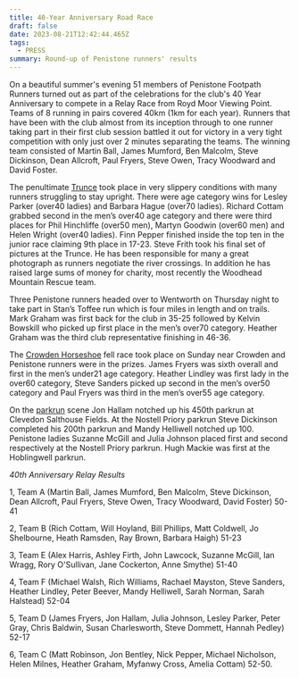 ```yaml
---
title: 40-Year Anniversary Road Race
draft: false
date: 2023-08-21T12:42:44.465Z
tags:
  - PRESS
summary: Round-up of Penistone runners' results
---
```

On a beautiful summer's evening 51 members of Penistone Footpath Runners turned out as part of the celebrations for the club's 40 Year Anniversary to compete in a Relay Race from Royd Moor Viewing Point. Teams of 8 running in pairs covered 40km (1km for each year). Runners that have been with the club almost from its inception through to one runner taking part in their first club session battled it out for victory in a very tight competition with only just over 2 minutes separating the teams. The winning team consisted of Martin Ball, James Mumford, Ben Malcolm, Steve Dickinson, Dean Allcroft, Paul Fryers, Steve Owen, Tracy Woodward and David Foster.

The penultimate [Trunce](https://results.pfrac.co.uk/fell-league-2023/trunce-8) took place in very slippery conditions with many runners struggling to stay upright.  There were age category wins for Lesley Parker (over40 ladies) and Barbara Hague (over70 ladies).  Richard Cottam grabbed second in the men’s over40 age category and there were third places for Phil Hinchliffe (over50 men), Martyn Goodwin (over60 men) and Helen Wright (over40 ladies).  Finn Pepper finished inside the top ten in the junior race claiming 9th place in 17-23.  Steve Frith took his final set of pictures at the Trunce.  He has been responsible for many a great photograph as runners negotiate the river crossings.  In addition he has raised large sums of money for charity, most recently the Woodhead Mountain Rescue team.

Three Penistone runners headed over to Wentworth on Thursday night to take part in Stan’s Toffee run which is four miles in length and on trails.  Mark Graham was first back for the club in 35-25 followed by Kelvin Bowskill who picked up first place in the men’s over70 category.  Heather Graham was the third club representative finishing in 46-36.

The [Crowden Horseshoe](https://results.pfrac.co.uk/fell-league-2023/crowden-horseshoe) fell race took place on Sunday near Crowden and Penistone runners were in the prizes.  James Fryers was sixth overall and first in the men’s under21 age category.  Heather Lindley was first lady in the over60 category, Steve Sanders picked up second in the men’s over50 category and Paul Fryers was third in the men’s over55 age category.

On the [parkrun](https://results.pfrac.co.uk/parkrun-2023/latest) scene Jon Hallam notched up his 450th parkrun at Clevedon Salthouse Fields.  At the Nostell Priory parkrun Steve Dickinson completed his 200th parkrun and Mandy Helliwell notched up 100.  Penistone ladies Suzanne McGill and Julia Johnson placed first and second respectively at the Nostell Priory parkrun.  Hugh Mackie was first at the Hoblingwell parkrun. 

*40th Anniversary Relay Results*

1, Team A (Martin Ball, James Mumford, Ben Malcolm, Steve Dickinson, Dean Allcroft, Paul Fryers, Steve Owen, Tracy Woodward, David Foster) 50-41

2, Team B (Rich Cottam, Will Hoyland, Bill Phillips, Matt Coldwell, Jo Shelbourne, Heath Ramsden, Ray Brown, Barbara Haigh) 51-23

3, Team E (Alex Harris, Ashley Firth, John Lawcock, Suzanne McGill, Ian Wragg, Rory O'Sullivan, Jane Cockerton, Anne Smythe) 51-40

4, Team F (Michael Walsh, Rich Williams, Rachael Mayston, Steve Sanders, Heather Lindley, Peter Beever, Mandy Helliwell, Sarah Norman, Sarah Halstead) 52-04

5, Team D (James Fryers, Jon Hallam, Julia Johnson, Lesley Parker, Peter Gray, Chris Baldwin, Susan Charlesworth, Steve Dommett, Hannah Pedley) 52-17

6, Team C (Matt Robinson, Jon Bentley, Nick Pepper, Michael Nicholson, Helen Milnes, Heather Graham, Myfanwy Cross, Amelia Cottam) 52-50.